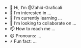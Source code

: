 - 👋 Hi, I’m @Zahid-Graficali
- 👀 I’m interested in ...
- 🌱 I’m currently learning ...
- 💞️ I’m looking to collaborate on ...
- 📫 How to reach me ...
- 😄 Pronouns: ...
- ⚡ Fun fact: ...

<!---
Zahid-Graficali/Zahid-Graficali is a ✨ special ✨ repository because its `README.md` (this file) appears on your GitHub profile.
You can click the Preview link to take a look at your changes.
--->
